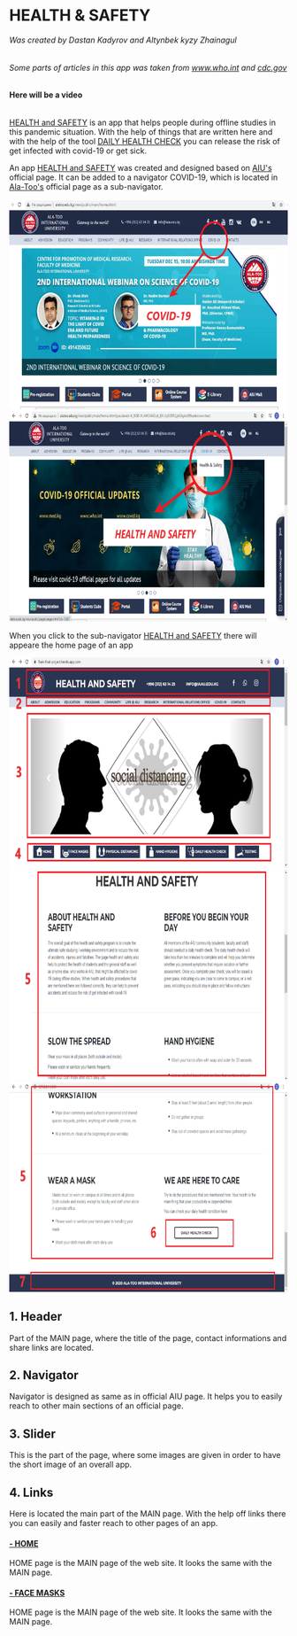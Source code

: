 # HEALTH & SAFETY
<i>Was created by Dastan Kadyrov and Altynbek kyzy Zhainagul</i>
<h6></h6>
<i>Some parts of articles in this app was taken from <a href="https://www.who.int/">www.who.int</a> and <a href="https://www.cdc.gov/">cdc.gov</a></i>
<h6></h6>
<b> Here will be a video </b>
<h6></h6>
<p><a href="https://flask-final-project.herokuapp.com/">HEALTH and SAFETY</a> is an app that helps people during offline studies in this pandemic situation. With the help of things that are written here and with the help of the tool <a href="https://flask-final-project.herokuapp.com/daily">DAILY HEALTH CHECK</a> you can release the risk of get infected with covid-19 or get sick.</p>
<p>An app <a href="https://flask-final-project.herokuapp.com/">HEALTH and SAFETY</a> was created and designed based on <a href="http://alatoo.edu.kg/">AIU's</a> official page. It can be added to a navigator COVID-19, which is located in <a href="http://alatoo.edu.kg/">Ala-Too's</a> official page as a sub-navigator.</p>
<img src="final/img_readme/1.png" width="100%" height="380">
<img src="final/img_readme/2.png" width="100%" height="380">
<p>When you click to the sub-navigator <a href="https://flask-final-project.herokuapp.com/">HEALTH and SAFETY</a> there will appeare the home page of an app</p>
<img src="final/img_readme/3.png" width="100%" height="380">
<img src="final/img_readme/4.png" width="100%" height="380">
<img src="final/img_readme/5.png" width="100%" height="380">
<p><h2><b>1. Header</b></h2></p>
<p>Part of the MAIN page, where the title of the page, contact informations and share links are located.</p>
<p><h2><b>2. Navigator</b></h2></p>
<p>Navigator is designed as same as in official AIU page. It helps you to easily reach to other main sections of an official page.</p>
<p><h2><b>3. Slider</b></h2></p>
<p>This is the part of the page, where some images are given in order to have the short image of an overall app.</p>
<p><h2><b>4. Links</b></h2></p>
<p>Here is located the main part of the MAIN page. With the help off links there you can easily and faster reach to other pages of an app.</p>
<p><h4><b><a href="https://flask-final-project.herokuapp.com/#"> - HOME</a></b></h4></p>
<p>HOME page is the MAIN page of the web site. It looks the same with the MAIN page.</p>
<p><h4><b><a href="https://flask-final-project.herokuapp.com/#"> - FACE MASKS</a></b></h4></p>
<p>HOME page is the MAIN page of the web site. It looks the same with the MAIN page.</p>

